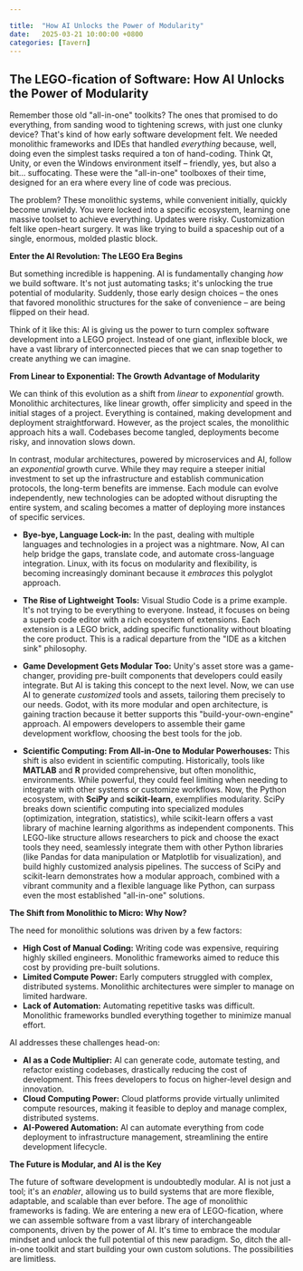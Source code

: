 ```yaml
---

title:  "How AI Unlocks the Power of Modularity"
date:   2025-03-21 10:00:00 +0800
categories: [Tavern]
---
```



## The LEGO-fication of Software: How AI Unlocks the Power of Modularity

Remember those old "all-in-one" toolkits? The ones that promised to do everything, from sanding wood to tightening screws, with just one clunky device? That's kind of how early software development felt. We needed monolithic frameworks and IDEs that handled *everything* because, well, doing even the simplest tasks required a ton of hand-coding. Think Qt, Unity, or even the Windows environment itself – friendly, yes, but also a bit… suffocating. These were the "all-in-one" toolboxes of their time, designed for an era where every line of code was precious.

The problem? These monolithic systems, while convenient initially, quickly become unwieldy.  You were locked into a specific ecosystem, learning one massive toolset to achieve everything. Updates were risky.  Customization felt like open-heart surgery. It was like trying to build a spaceship out of a single, enormous, molded plastic block.

**Enter the AI Revolution: The LEGO Era Begins**

But something incredible is happening. AI is fundamentally changing *how* we build software.  It's not just automating tasks; it's unlocking the true potential of modularity.  Suddenly, those early design choices – the ones that favored monolithic structures for the sake of convenience – are being flipped on their head.

Think of it like this: AI is giving us the power to turn complex software development into a LEGO project. Instead of one giant, inflexible block, we have a vast library of interconnected pieces that we can snap together to create anything we can imagine.

**From Linear to Exponential: The Growth Advantage of Modularity**

We can think of this evolution as a shift from *linear* to *exponential* growth. Monolithic architectures, like linear growth, offer simplicity and speed in the initial stages of a project. Everything is contained, making development and deployment straightforward. However, as the project scales, the monolithic approach hits a wall. Codebases become tangled, deployments become risky, and innovation slows down.

In contrast, modular architectures, powered by microservices and AI, follow an *exponential* growth curve. While they may require a steeper initial investment to set up the infrastructure and establish communication protocols, the long-term benefits are immense. Each module can evolve independently, new technologies can be adopted without disrupting the entire system, and scaling becomes a matter of deploying more instances of specific services.

*   **Bye-bye, Language Lock-in:** In the past, dealing with multiple languages and technologies in a project was a nightmare. Now, AI can help bridge the gaps, translate code, and automate cross-language integration.  Linux, with its focus on modularity and flexibility, is becoming increasingly dominant because it *embraces* this polyglot approach.

*   **The Rise of Lightweight Tools:** Visual Studio Code is a prime example. It's not trying to be everything to everyone. Instead, it focuses on being a superb code editor with a rich ecosystem of extensions.  Each extension is a LEGO brick, adding specific functionality without bloating the core product.  This is a radical departure from the "IDE as a kitchen sink" philosophy.

*   **Game Development Gets Modular Too:** Unity's asset store was a game-changer, providing pre-built components that developers could easily integrate. But AI is taking this concept to the next level. Now, we can use AI to generate *customized* tools and assets, tailoring them precisely to our needs. Godot, with its more modular and open architecture, is gaining traction because it better supports this "build-your-own-engine" approach.  AI empowers developers to assemble their game development workflow, choosing the best tools for the job.

*   **Scientific Computing: From All-in-One to Modular Powerhouses:** This shift is also evident in scientific computing.  Historically, tools like **MATLAB** and **R** provided comprehensive, but often monolithic, environments. While powerful, they could feel limiting when needing to integrate with other systems or customize workflows. Now, the Python ecosystem, with **SciPy** and **scikit-learn**, exemplifies modularity. SciPy breaks down scientific computing into specialized modules (optimization, integration, statistics), while scikit-learn offers a vast library of machine learning algorithms as independent components. This LEGO-like structure allows researchers to pick and choose the exact tools they need, seamlessly integrate them with other Python libraries (like Pandas for data manipulation or Matplotlib for visualization), and build highly customized analysis pipelines. The success of SciPy and scikit-learn demonstrates how a modular approach, combined with a vibrant community and a flexible language like Python, can surpass even the most established "all-in-one" solutions.

**The Shift from Monolithic to Micro: Why Now?**

The need for monolithic solutions was driven by a few factors:

*   **High Cost of Manual Coding:**  Writing code was expensive, requiring highly skilled engineers. Monolithic frameworks aimed to reduce this cost by providing pre-built solutions.
*   **Limited Compute Power:**  Early computers struggled with complex, distributed systems. Monolithic architectures were simpler to manage on limited hardware.
*   **Lack of Automation:**  Automating repetitive tasks was difficult. Monolithic frameworks bundled everything together to minimize manual effort.

AI addresses these challenges head-on:

*   **AI as a Code Multiplier:** AI can generate code, automate testing, and refactor existing codebases, drastically reducing the cost of development. This frees developers to focus on higher-level design and innovation.
*   **Cloud Computing Power:**  Cloud platforms provide virtually unlimited compute resources, making it feasible to deploy and manage complex, distributed systems.
*   **AI-Powered Automation:**  AI can automate everything from code deployment to infrastructure management, streamlining the entire development lifecycle.

**The Future is Modular, and AI is the Key**

The future of software development is undoubtedly modular. AI is not just a tool; it's an *enabler*, allowing us to build systems that are more flexible, adaptable, and scalable than ever before. The age of monolithic frameworks is fading. We are entering a new era of LEGO-fication, where we can assemble software from a vast library of interchangeable components, driven by the power of AI.  It's time to embrace the modular mindset and unlock the full potential of this new paradigm. So, ditch the all-in-one toolkit and start building your own custom solutions.  The possibilities are limitless.